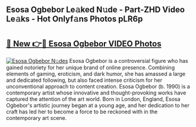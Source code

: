 ## Esosa Ogbebor Le𝚊ked N𝚞de - Part-ZHD Video Le𝚊ks - Hot Onlyf𝚊ns Photos pLR6p

# <h2><a href="http://ab38270.deff.icu/?id=Esosa+Ogbebor">🔗 New 👉🔴 Esosa Ogbebor VIDEO Photos</a></h2>

[![Esosa Ogbebor N𝚞des](https://i.imgur.com/rIISA9y.gif)](http://ab38270.deff.icu/?id=Esosa+Ogbebor)
Esosa Ogbebor is a controversial figure who has gained notoriety for her unique brand of online presence. Combining elements of gaming, eroticism, and dark humor, she has amassed a large and dedicated following, but also faced intense criticism for her unconventional approach to content creation. Esosa Ogbebor (b. 1990) is a contemporary artist whose innovative and thought-provoking works have captured the attention of the art world. Born in London, England, Esosa Ogbebor's artistic journey began at a young age, and her dedication to her craft has led her to become a force to be reckoned with in the contemporary art scene.
